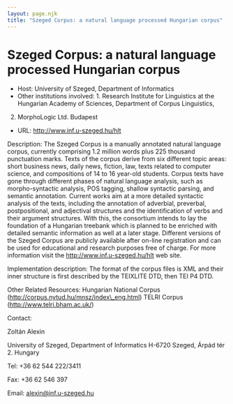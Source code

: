 ```yaml
---
layout: page.njk
title: "Szeged Corpus: a natural language processed Hungarian corpus"
---
```

# Szeged Corpus: a natural language processed Hungarian corpus




* Host: University of Szeged, Department of Informatics
* Other institutions involved: 1. Research Institute for Linguistics at the Hungarian Academy of Sciences, Department
 of Corpus Linguistics,
 2. MorphoLogic Ltd. Budapest
* URL: <http://www.inf.u-szeged.hu/hlt>



Description:
 The Szeged Corpus is a manually annotated natural language corpus, currently comprising
 1.2 million words plus 225 thousand punctuation marks. Texts of the corpus derive
 from six different topic areas: short business news, daily news, fiction, law, texts
 related to computer science, and compositions of 14 to 16 year-old students. Corpus
 texts have gone through different phases of natural language analysis, such as morpho-syntactic
 analysis, POS tagging, shallow syntactic parsing, and semantic annotation. Current
 works aim at a more detailed syntactic analysis of the texts, including the annotation
 of adverbial, preverbal, postpositional, and adjectival structures and the identification
 of verbs and their argument structures. With this, the consortium intends to lay the
 foundation of a Hungarian treebank which is planned to be enriched with detailed semantic
 information as well at a later stage. Different versions of the Szeged Corpus are
 publicly available after on-line registration and can be used for educational and
 research purposes free of charge. For more information visit the http://www.inf.u-szeged.hu/hlt
 web site.



Implementation description:
 The format of the corpus files is XML and their inner structure is first described
 by the TEIXLITE DTD, then TEI P4 DTD.



Other Related Resources:
 Hungarian National Corpus (http://corpus.nytud.hu/mnsz/index\_eng.html)
 TELRI Corpus (http://www.telri.bham.ac.uk/)



Contact: 



Zoltán Alexin


University of Szeged, Department of Informatics
 H-6720 Szeged, Árpád tér 2.
 Hungary


Tel: +36 62 544 222/3411


Fax: +36 62 546 397


Email: [alexin@inf.u-szeged.hu](mailto:alexin@inf.u-szeged.hu)





